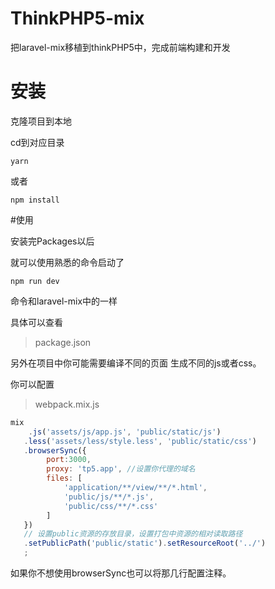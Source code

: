 # ThinkPHP5-mix
把laravel-mix移植到thinkPHP5中，完成前端构建和开发
# 安装
克隆项目到本地

cd到对应目录
```node
yarn
```


或者

```node
npm install
```

#使用

安装完Packages以后

就可以使用熟悉的命令启动了
```node
npm run dev 
```
命令和laravel-mix中的一样

具体可以查看
>package.json

另外在项目中你可能需要编译不同的页面
生成不同的js或者css。

你可以配置
>webpack.mix.js

```js
mix
    .js('assets/js/app.js', 'public/static/js')
   .less('assets/less/style.less', 'public/static/css')
   .browserSync({
        port:3000,
        proxy: 'tp5.app', //设置你代理的域名
        files: [
            'application/**/view/**/*.html',
            'public/js/**/*.js',
            'public/css/**/*.css'
        ]
   })
   // 设置public资源的存放目录，设置打包中资源的相对读取路径
   .setPublicPath('public/static').setResourceRoot('../')
   ;

```

如果你不想使用browserSync也可以将那几行配置注释。



